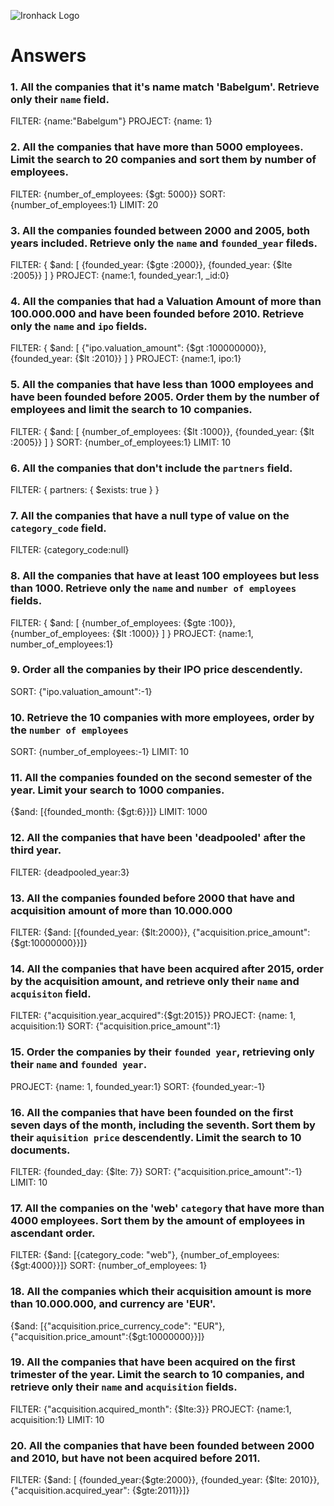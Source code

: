 ![Ironhack Logo](https://i.imgur.com/1QgrNNw.png)

# Answers

### 1. All the companies that it's name match 'Babelgum'. Retrieve only their `name` field.

FILTER: {name:"Babelgum"}
PROJECT: {name: 1}

### 2. All the companies that have more than 5000 employees. Limit the search to 20 companies and sort them by **number of employees**.

FILTER: {number_of_employees: {$gt: 5000}}
SORT: {number_of_employees:1}
LIMIT: 20

### 3. All the companies founded between 2000 and 2005, both years included. Retrieve only the `name` and `founded_year` fileds.

FILTER: { $and: [ {founded_year: {$gte :2000}}, {founded_year: {$lte :2005}} ] }
PROJECT: {name:1, founded_year:1, _id:0}


### 4. All the companies that had a Valuation Amount of more than 100.000.000 and have been founded before 2010. Retrieve only the `name` and `ipo` fields.

FILTER: { $and: [ {"ipo.valuation_amount": {$gt :100000000}}, {founded_year: {$lt :2010}} ] }
PROJECT: {name:1, ipo:1} 


### 5. All the companies that have less than 1000 employees and have been founded before 2005. Order them by the number of employees and limit the search to 10 companies.

FILTER: { $and: [ {number_of_employees: {$lt :1000}}, {founded_year: {$lt :2005}} ] }
SORT: {number_of_employees:1}
LIMIT: 10


### 6. All the companies that don't include the `partners` field.

FILTER:  { partners: { $exists: true } }



### 7. All the companies that have a null type of value on the `category_code` field.

FILTER: {category_code:null}



### 8. All the companies that have at least 100 employees but less than 1000. Retrieve only the `name` and `number of employees` fields.

FILTER: { $and: [ {number_of_employees: {$gte :100}}, {number_of_employees: {$lt :1000}} ] }
PROJECT: {name:1, number_of_employees:1}


### 9. Order all the companies by their IPO price descendently.

SORT: {"ipo.valuation_amount":-1}

### 10. Retrieve the 10 companies with more employees, order by the `number of employees`

SORT: {number_of_employees:-1}
LIMIT: 10


### 11. All the companies founded on the second semester of the year. Limit your search to 1000 companies.

{$and: [{founded_month: {$gt:6}}]}
LIMIT: 1000


### 12. All the companies that have been 'deadpooled' after the third year.

FILTER: {deadpooled_year:3}

### 13. All the companies founded before 2000 that have and acquisition amount of more than 10.000.000

FILTER: {$and: [{founded_year: {$lt:2000}}, {"acquisition.price_amount": {$gt:10000000}}]}


### 14. All the companies that have been acquired after 2015, order by the acquisition amount, and retrieve only their `name` and `acquisiton` field.

<!-- Your Code Goes Here -->
FILTER: {"acquisition.year_acquired":{$gt:2015}}
PROJECT: {name: 1, acquisition:1}
SORT: {"acquisition.price_amount":1}


### 15. Order the companies by their `founded year`, retrieving only their `name` and `founded year`.

PROJECT: {name: 1, founded_year:1}
SORT: {founded_year:-1}


### 16. All the companies that have been founded on the first seven days of the month, including the seventh. Sort them by their `aquisition price` descendently. Limit the search to 10 documents.

FILTER: {founded_day: {$lte: 7}}
SORT: {"acquisition.price_amount":-1}
LIMIT: 10


### 17. All the companies on the 'web' `category` that have more than 4000 employees. Sort them by the amount of employees in ascendant order.

FILTER: {$and: [{category_code: "web"}, {number_of_employees:{$gt:4000}}]}
SORT: {number_of_employees: 1}


### 18. All the companies which their acquisition amount is more than 10.000.000, and currency are 'EUR'.

{$and: [{"acquisition.price_currency_code": "EUR"}, {"acquisition.price_amount":{$gt:10000000}}]}


### 19. All the companies that have been acquired on the first trimester of the year. Limit the search to 10 companies, and retrieve only their `name` and `acquisition` fields.

FILTER: {"acquisition.acquired_month": {$lte:3}}
PROJECT: {name:1, acquisition:1}
LIMIT: 10

### 20. All the companies that have been founded between 2000 and 2010, but have not been acquired before 2011.

FILTER: {$and: [ {founded_year:{$gte:2000}}, {founded_year: {$lte: 2010}}, {"acquisition.acquired_year": {$gte:2011}}]}
